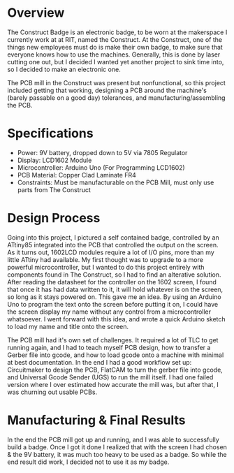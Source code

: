 # Overview
The Construct Badge is an electronic badge, to be worn at the makerspace I currently work at at RIT, named the Construct. At the Construct, one of the things new employees must do is make their own badge, to make sure that everyone knows how to use the machines. Generally, this is done by laser cutting one out, but I decided I wanted yet another project to sink time into, so I decided to make an electronic one.   
  
The PCB mill in the Construct was present but nonfunctional, so this project included getting that working, designing a PCB around the machine's (barely passable on a good day) tolerances, and manufacturing/assembling the PCB.

# Specifications
- Power: 9V battery, dropped down to 5V via 7805 Regulator
- Display: LCD1602 Module
- Microcontroller: Arduino Uno (For Programming LCD1602)
- PCB Material: Copper Clad Laminate FR4
- Constraints: Must be manufacturable on the PCB Mill, must only use parts from The Construct

# Design Process
Going into this project, I pictured a self contained badge, controlled by an ATtiny85 integrated into the PCB that controlled the output on the screen. As it turns out, 1602LCD modules require a lot of I/O pins, more than my little ATtiny had available. My first thought was to upgrade to a more powerful microcontroller, but I wanted to do this project entirely with components found in The Construct, so I had to find an alterative solution. After reading the datasheet for the controller on the 1602 screen, I found that once it has had data written to it, it will hold whatever is on the screen, so long as it stays powered on. This gave me an idea. By using an Arduino Uno to program the text onto the screen before putting it on, I could have the screen display my name without any control from a microcontroller whatsoever. I went forward with this idea, and wrote a quick Arduino sketch to load my name and title onto the screen.   
  
The PCB mill had it's own set of challenges. It required a lot of TLC to get running again, and I had to teach myself PCB design, how to transfer a Gerber file into gcode, and how to load gcode onto a machine with minimal at best documentation. In the end I had a good workflow set up: Circuitmaker to design the PCB, FlatCAM to turn the gerber file into gcode, and Universal Gcode Sender (UGS) to run the mill itself. I had one failed version where I over estimated how accurate the mill was, but after that, I was churning out usable PCBs.

# Manufacturing & Final Results
In the end the PCB mill got up and running, and I was able to successfully build a badge. Once I got it done I realized that with the screen I had chosen & the 9V battery, it was much too heavy to be used as a badge. So while the end result did work, I decided not to use it as my badge.